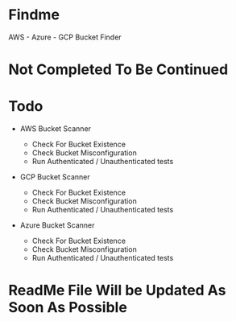 # Findme
AWS - Azure - GCP Bucket Finder

# Not Completed To Be Continued 

# Todo 

- AWS Bucket Scanner 
    - Check For Bucket Existence 
    - Check Bucket Misconfiguration 
    - Run Authenticated / Unauthenticated tests

- GCP Bucket Scanner 
    - Check For Bucket Existence 
    - Check Bucket Misconfiguration 
    - Run Authenticated / Unauthenticated tests

- Azure Bucket Scanner 
    - Check For Bucket Existence 
    - Check Bucket Misconfiguration 
    - Run Authenticated / Unauthenticated tests


# ReadMe File Will be Updated As Soon As Possible 